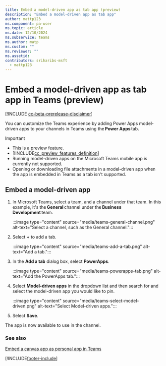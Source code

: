 ```yaml
---
title: Embed a model-driven app as tab app (preview)
description: "Embed a model-driven app as tab app"
author: mattp123
ms.component: pa-user
ms.topic: article
ms.date: 12/10/2024
ms.subservice: teams
ms.author: matp
ms.custom: ""
ms.reviewer: ""
ms.assetid: 
contributors: sriharibs-msft
  - mattp123
---
```


# Embed a model-driven app as tab app in Teams (preview)

[!INCLUDE [cc-beta-prerelease-disclaimer](../includes/cc-beta-prerelease-disclaimer.md)]

You can customize the Teams experience by adding Power Apps model-driven apps to your channels in Teams using the **Power Apps** tab. 

> [!IMPORTANT]
> - This is a preview feature.
> - [!INCLUDE[cc_preview_features_definition](../includes/cc-preview-features-definition.md)]
> - Running model-driven apps on the Microsoft Teams mobile app is currently not supported.
> - Opening or downloading file attachments in a model-driven app when the app is embedded in Teams as a tab isn't supported.

## Embed a model-driven app

1. In Microsoft Teams, select a team, and a channel under that team. In this example, it's the **General** channel under the **Business Development** team.

   :::image type="content" source="media/teams-general-channel.png" alt-text="Select a channel, such as the General channel.":::

1. Select **+** to add a tab.

   :::image type="content" source="media/teams-add-a-tab.png" alt-text="Add a tab.":::

1. In the **Add a tab** dialog box, select **PowerApps**.

   :::image type="content" source="media/teams-powerapps-tab.png" alt-text="Add the PowerApps tab.":::

1. Select **Model-driven apps** in the dropdown list and then search for and select the model-driven app you would like to pin.

   :::image type="content" source="media/teams-select-model-driven.png" alt-text="Select Model-driven apps.":::

1. Select **Save**.

The app is now available to use in the channel.

### See also
[Embed a canvas app as personal app in Teams](embed-teams-app.md)


[!INCLUDE[footer-include](../includes/footer-banner.md)]
